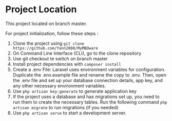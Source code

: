 # Project Location
This project located on branch master.

For project initialization, follow these steps :
1. Clone the project using ```git clone https://github.com/Yann2808/MyMBOware```
2. On Command Line Interface (CLI), go to the clone repository
3. Use git checkout te switch on branch master
4. Install project dependencies with ```composer install```
5. Create a .env File: Laravel uses environment variables for configuration.
   Duplicate the .env.example file and rename the copy to .env. Then, open the .env file and set up your database connection details, app key, and any other necessary environment variables.
6. Use ```php artisan key:generate``` to generate application key
7.  If the project uses a database and has migrations set up, you need to run them to create the necessary tables. Run the following command ```php artisan migrate``` to run migrations (if you needed)
8.  Use ```php artisan serve``` to start a development server.
